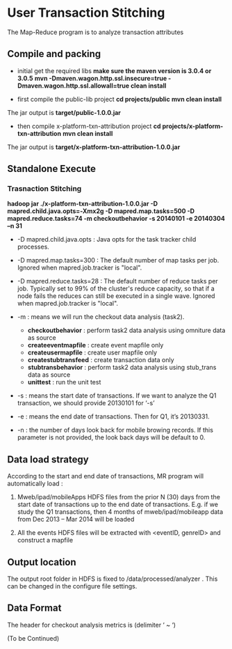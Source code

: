 User Transaction Stitching
========================

The Map-Reduce program is to analyze transaction attributes

## Compile and packing

 * initial get the required libs
 __make sure the maven version is 3.0.4 or 3.0.5__
 __mvn -Dmaven.wagon.http.ssl.insecure=true -Dmaven.wagon.http.ssl.allowall=true clean install__

 * first compile the public-lib project
    __cd projects/public__
    __mvn clean install__

The jar output is __target/public-1.0.0.jar__

 * then compile x-platform-txn-attribution project
    __cd projects/x-platform-txn-attribution__
    __mvn clean install__

The jar output is __target/x-platform-txn-attribution-1.0.0.jar__

## Standalone Execute
### Trasnaction Stitching ###
 __hadoop jar ./x-platform-txn-attribution-1.0.0.jar -D mapred.child.java.opts=-Xmx2g -D mapred.map.tasks=500 -D mapred.reduce.tasks=74 -m checkoutbehavior -s 20140101 -e 20140304 –n 31__
 
 - -D mapred.child.java.opts :    Java opts for the task tracker child processes.
 - -D mapred.map.tasks=300 : The default number of map tasks per job. Ignored when mapred.job.tracker is "local".
 - -D mapred.reduce.tasks=28 : The default number of reduce tasks per job. Typically set to 99% of the cluster's reduce capacity, so that if a node fails the reduces can still be executed in a single wave. Ignored when mapred.job.tracker is "local".
 - -m : means we will run the checkout data analysis (task2).
    * __checkoutbehavior__ : perform task2 data analysis using omniture data as source
    * __createeventmapfile__ : create event mapfile only
    * __createusermapfile__ : create user mapfile only
    * __createstubtransfeed__ : create transaction data only
    * __stubtransbehavior__ : perform task2 data analysis using stub_trans data as source
    * __unittest__ : run the unit test

 - -s : means the start date of transactions. If we want to analyze the Q1 transaction, we should provide 20130101 for ‘-s’
 - -e : means the end date of transactions. Then for Q1, it’s 20130331. 
 - -n : the number of days look back for mobile browing records. If this parameter is not provided, the look back days will be default to 0.
    
## Data load strategy

According to the start and end date of transactions, MR program will automatically load :

1.	Mweb/ipad/mobileApps HDFS files from the prior N (30) days from the start date of transactions up to the end date of transactions. E.g. if we study the Q1 transactions, then 4 months of mweb/ipad/mobileapp data from Dec 2013 – Mar 2014 will be loaded

2.	All the events HDFS files will be extracted with <eventID, genreID> and construct a mapfile 


## Output location

The output root folder in HDFS is fixed to /data/processed/analyzer . This can be changed in the configure file settings.

## Data Format

The header for checkout analysis metrics is (delimiter ‘ ~ ‘)

(To be Continued)